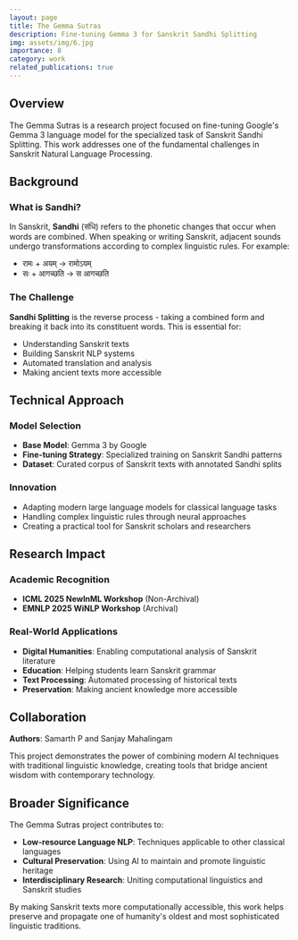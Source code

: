 ```yaml
---
layout: page
title: The Gemma Sutras
description: Fine-tuning Gemma 3 for Sanskrit Sandhi Splitting
img: assets/img/6.jpg
importance: 8
category: work
related_publications: true
---
```


## Overview

The Gemma Sutras is a research project focused on fine-tuning Google's Gemma 3 language model for the specialized task of Sanskrit Sandhi Splitting. This work addresses one of the fundamental challenges in Sanskrit Natural Language Processing.

## Background

### What is Sandhi?

In Sanskrit, **Sandhi** (संधि) refers to the phonetic changes that occur when words are combined. When speaking or writing Sanskrit, adjacent sounds undergo transformations according to complex linguistic rules. For example:

- रामः + अयम् → रामोऽयम्
- सः + आगच्छति → स आगच्छति

### The Challenge

**Sandhi Splitting** is the reverse process - taking a combined form and breaking it back into its constituent words. This is essential for:

- Understanding Sanskrit texts
- Building Sanskrit NLP systems
- Automated translation and analysis
- Making ancient texts more accessible

## Technical Approach

### Model Selection

- **Base Model**: Gemma 3 by Google
- **Fine-tuning Strategy**: Specialized training on Sanskrit Sandhi patterns
- **Dataset**: Curated corpus of Sanskrit texts with annotated Sandhi splits

### Innovation

- Adapting modern large language models for classical language tasks
- Handling complex linguistic rules through neural approaches
- Creating a practical tool for Sanskrit scholars and researchers

## Research Impact

### Academic Recognition

- **ICML 2025 NewInML Workshop** (Non-Archival)
- **EMNLP 2025 WiNLP Workshop** (Archival)

### Real-World Applications

- **Digital Humanities**: Enabling computational analysis of Sanskrit literature
- **Education**: Helping students learn Sanskrit grammar
- **Text Processing**: Automated processing of historical texts
- **Preservation**: Making ancient knowledge more accessible

## Collaboration

**Authors**: Samarth P and Sanjay Mahalingam

This project demonstrates the power of combining modern AI techniques with traditional linguistic knowledge, creating tools that bridge ancient wisdom with contemporary technology.

## Broader Significance

The Gemma Sutras project contributes to:

- **Low-resource Language NLP**: Techniques applicable to other classical languages
- **Cultural Preservation**: Using AI to maintain and promote linguistic heritage
- **Interdisciplinary Research**: Uniting computational linguistics and Sanskrit studies

By making Sanskrit texts more computationally accessible, this work helps preserve and propagate one of humanity's oldest and most sophisticated linguistic traditions.
